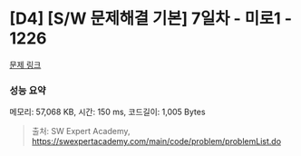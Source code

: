 # [D4] [S/W 문제해결 기본] 7일차 - 미로1 - 1226 

[문제 링크](https://swexpertacademy.com/main/code/problem/problemDetail.do?contestProbId=AV14vXUqAGMCFAYD) 

### 성능 요약

메모리: 57,068 KB, 시간: 150 ms, 코드길이: 1,005 Bytes



> 출처: SW Expert Academy, https://swexpertacademy.com/main/code/problem/problemList.do